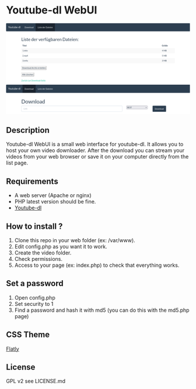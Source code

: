 # Youtube-dl WebUI

![Main](https://raw.githubusercontent.com/DRRDietrich/Youtube-dl-WebUI/master/img/de/main.png)
![List](https://raw.githubusercontent.com/DRRDietrich/Youtube-dl-WebUI/master/img/de/list.png)

## Description
Youtube-dl WebUI is a small web interface for youtube-dl. It allows you to host your own video downloader. After the download you can stream your videos from your web browser or save it on your computer directly from the list page.

## Requirements
- A web server (Apache or nginx)
- PHP latest version should be fine.
- [Youtube-dl](https://github.com/rg3/youtube-dl)

## How to install ?
1. Clone this repo in your web folder (ex: /var/www).
2. Edit config.php as you want it to work.
3. Create the video folder. 
4. Check permissions.
5. Access to your page (ex: index.php) to check that everything works.

## Set a password
1. Open config.php
2. Set security to 1
3. Find a password and hash it with md5 (you can do this with the md5.php page)

## CSS Theme
[Flatly](http://bootswatch.com/flatly/)

## License
GPL v2 see LICENSE.md
